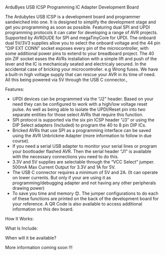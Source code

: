 ArduByes USB ICSP Programming IC Adapter Development Board

The Ardubytes USB ICSP is a development board and programmer sandwiched into one. It is designed to simplify the development stage and get you programming as soon as possible. Featuring dual SPI and UPDI programming protocols it can cater for developing a range of AVR projects. Supported by AVRDUDE for SPI and megaTinyCore for UPDI. The onboard dual 5V/3V3 supplies allow you to select the onboard voltage and the 44 pin "DIP EXT CONN" socket exposes every pin of the microcontroller, with some additional power pins to extend to your breadboard project. The 40 pin ZIF socket eases the AVRs installation with a simple lift and push of the lever and the IC is mechanicaly seated and electricaly secured. In the accidental case of bricking your microcontroller. e.g Wrong fuses. We have a built-in high voltage supply that can rescue your AVR in its time of need. All this being powered via 5V through the USB C connector.,


Features:
-	UPDI devices can be programmed via the “J2” header. Based on your need they can be configured to work with a high/low voltage reset pulse. As well as being able to isolate the UPDI/Reset pin into two separate entities for those select AVRs that require this function.
-	SPI protocol is supported via the six pin ICSP header “J3” or using the DIP Select adapters (Included) to program the 40 to 8 pin DIP ICs. 
- Bricked AVRs that use SPI as a programming interface can be saved using the AVR Unbrickme Adapter (more information to follow in due course).
-	If you need a serial USB adapter to monitor your serial lines or program your bootloader flashed AVR. Then the serial header “J1” is available with the necessary connections you need to do this.
-	3.3V and 5V supplies are selectable through the “VCC Select” jumper. 500mA Max Current Output for 3.3V and 1A for 5V.
- The USB C connector requires a minimum of 5V and 2A. (It can operate on lower currents. But only if your are using it as programming/debugging adapter and not having any other peripherals drawing power)
-	To save you time and memory 😊. The jumper configurations to do each of these functions are printed on the back of the development board for your reference. A QR Code is also available to access additional information on this dev board.

How It Works:

What Is Include:

When will it be available?

More information coming soon !!! 
